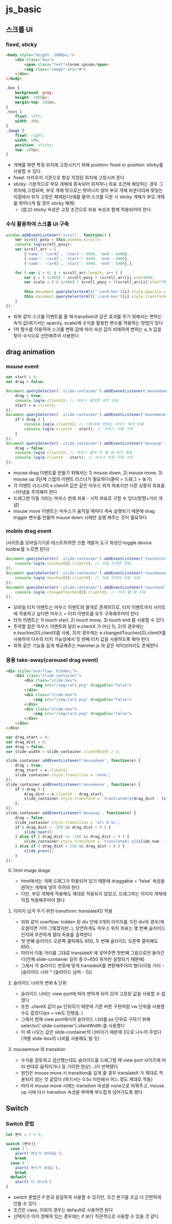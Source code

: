 # js_basic

## 스크롤 UI
### fixed, sticky
```html
<body style="height: 2000px;">
    <div class="box">
        <span class="text">lorem ipsum</span>
        <img class="image" src="#">
    </div>
</body>
```
```css
.box {
    background: grey;
    height: 1000px;
    margin-top: 200px;
}
.text {
    float: left;
    width: 40%;
}
.image {
    float: right;
    width: 50%;
    position: sticky;
    top: 100px;
}
```
- 개체를 화면 특정 위치에 고정시키기 위해 position: fixed or position: sticky를 사용할 수 있다
- fixed: 브라우저 기준으로 항상 지정된 위치에 고정시켜 준다
- sticky: 기본적으로 부모 개체에 종속되어 위치하나 좌표 조건에 해당하는 경우 그 위치에 고정되며, 부모 개체 밖으로는 벗어나지 않아 부모 개체 바운더리에 맞닿는 지점에서 위치 고정은 해제된다(예를 들어 스크롤 다운 시 sticky 개체가 부모 개체를 벗어나게 될 경우 sticky 해제)
    - (참고) sticky 속성은 고정 조건으로 좌표 속성과 함께 적용되어야 한다

### 수식 활용하여 스크롤 UI 구축
```js
window.addEventListener('scroll', function() {
    var scroll_posy = this.window.scrollY;
    console.log(scroll_posy); 
    var scroll_arr = [
        {'name': 'card1', 'start': 3940, 'end': 4400}, 
        {'name': 'card2', 'start': 4440, 'end': 4900},
        {'name': 'card3', 'start': 4940, 'end': 5400},];

    for ( var i = 0; i < scroll_arr.length; i++ ) {
        var y = (-1/460) * scroll_posy + (scroll_arr[i].end/460);
        var scale = (-0.1/460) * scroll_posy + ((scroll_arr[i].start*0.1+460)/460);
        
        this.document.querySelectorAll('.card-box')[i].style.opacity = y;
        this.document.querySelectorAll('.card-box')[i].style.transform = `scale(${scale})`;
    }
});
```
- 위와 같이 스크롤 이벤트를 줄 때 transition과 같은 효과를 주기 위해서는 변하는 속석 값(여기서는 opacity, scale)에 수식을 활용한 변수를 적용하는 방법이 있다
- 1차 함수를 이용하여 스크롤 변화 값에 따라 속성 값이 비례하여 변하는 a, b 값을 찾아 수식으로 선언해주어 사용한다

## drag animation
### mouse event
```js
var start = 0;
var drag = false;

document.querySelector('.slide-container').addEvenetListener('mousedown', function(e) {
    drag = true;
    console.log(e.clientX); // 마우스 클릭한 위치 좌표
    start = e.clientX;
});
document.querySelector('.slide-container').addEventListener('mousemove', function(e) {
    if ( drag ) {
        console.log(e.clientX); // 이동하며 변하는 마우스 위치 좌표
        console.log(e.clientX - start); // 마우스 이동 거리
    }
});
document.querySelector('.slide_container').addEventListener('mouseup', function(e) {
    drag = false;
    console.log(e.clientX); // 마우스 클릭 후 뗄 때 위치 좌표
    console.log(e.clientX - start); // 마우스 최종 이동 거리
});
```
- mouse drag 이벤트를 만들기 위해서는 1) mouse down, 2) mouse move, 3) mouse up 3단계 스텝의 이벤트 리스너가 필요하다(클릭 > 드래그 > 놓기)
- 각 이벤트 리스너의 e.clientX 값은 같은 마우스 위치 좌표지만 다른 상황의 좌표를 나타냄을 주의해야 한다
- 드래그한 이동 거리는 마우스 현재 좌표 - 시작 좌표로 구할 수 있다(방향+거리 개념)
- mouse move 이벤트는 마우스가 움직일 때마다 계속 실행되기 때문에 drag trigger 변수를 만들어 mouse down 시에만 실행 해주는 것이 필요하다

### mobile drag event
(사이트를 모바일기기로 테스트하려면 크롬 개발자 도구 좌상단 toggle device toolbar를 누르면 된다)
```js
document.querySelector('.slide-container').addEventListener('touchstart', function(e) {
    console.log(e.touches[0].clientX); // 처음 터치한 좌표
});
document.querySelector('.slide-container').addEventListener('touchmove', function(e) {
    console.log(e.touches[0].clientX); // 처음 터치의 이동 좌표
});
document.querySelector('.slide-container').addEventListener('touchend', function(e) {
    console.log(e.changedTouches[0].clientX); // 터치 뗄 때 좌표
});
```
- 모바일 터치 이벤트는 마우스 이벤트와 별개로 존재하므로, 터치 이벤트까지 사이트에 적용하고 싶다면 마우스 + 터치 이벤트를 모두 구축해주어야 한다
- 터치 이벤트는 1) touch start, 2) touch move, 3) touch end 를 사용할 수 있다
- 주의할 점은 마우스 이벤트와 달리 e.clientX 가 아닌 1), 2)의 경우에는 e.touches[0].clientX를 사용, 3)의 경우에는 e.changedTouches[0].clientX를 사용하여 다수의 터치 가능성에서 첫 번째 터치 값을 사용하도록 해야 한다
- 위와 같은 기능을 쉽게 제공해주는 Hammer.js 와 같은 라이브러리도 존재한다

### 응용 take-away(carousel drag event)
```html
<div style="overflow: hidden;">
    <div class="slide-container">
        <div class="slide-box">
            <img src="/img/car1.png" draggable="false">
        </div>
        <div class="slide-box">
            <img src="/img/car2.png" draggable="false">
        </div>
        <div class="slide-box">
            <img src="/img/car3.png" draggable="false">
        </div>
    </div>
</div>
```
```js
var drag_start = 0;
var drag_dist = 0;
var drag = false;
var slide_width = slide_container.clientWidth / 3;

slide_container.addEventListener('mousedown', function(e) {
    drag = true;
    drag_start = e.clientX;
    slide_container.style.transition = 'none';
});
slide_container.addEventListener('mousemove', function(e) {
    if ( drag ) {
        drag_dist = e.clientX - drag_start;
        slide_container.style.transform = `translateX(${drag_dist - (slide_width * (slide_num - 1))}px)`;
    }; 
});
slide_container.addEventListener('mouseup', function(e) {
    drag = false;
    slide_container.style.transition = 'all 0.5s';
    if ( drag_dist < -250 && drag_dist < 0 ) {
        slide_next();
    } else if ( drag_dist >= -250 && drag_dist < 0 ) {
        slide_container.style.transform = `translateX(-${(slide_num - 1)}00vw)`;
    } else if ( drag_dist > 250 && drag_dist > 0 ) {
        slide_prev();
    }
});
```
0. html image drage
    - html에서는 개체 드래그가 허용되어 있기 때문에 draggable = 'false' 속성을 원하는 개체에 넣어 주어야 한다
    - 다만, 부모 개체에 적용해도 제대로 적용되지 않았고, 드래그하는 이미지 개체에 직접 적용해주어야 했다

1. 이미지 넘겨 주기 위한 transform: translateX() 적용
    - 위와 같이 overflow: hidden 된 div 안에 3개의 이미지를 가진 div의 경우(캐로셀이면 거의 그렇겠지만..), 당연하게도 마우스 위치 좌표는 몇 번째 슬라이드인지에 무관하게 절대 좌표를 출력한다
    - 첫 번째 슬라이드 오른쪽 클릭해도 650, 두 번째 슬라이드 오른쪽 클릭해도 650...
    - 따라서 이동 거리를 그대로 translateX 에 넣어주면 첫번째 그림으로만 돌아간다(전체 slide-container 길이 중 0~650 위치만 설정되기 때문에)
    - 그래서 각 슬라이드 번호에 맞게 translateX를 변환해주어야 했다(이동 거리 - (슬라이드 너비 * (슬라이드 넘버 - 1)))

2. 슬라이드 너비의 변화 & 단위
    - 슬라이드 너비는 view port에 따라 변하게 되어 있어 고정된 값을 사용할 수 없었다
    - 또한 .clientX 값이 px 단위이기 때문에 기존 버튼 구현처럼 vw 단위를 사용할 수도 없었다(px + vw도 안됐음..)
    - 그래서 현재 view port에서의 슬라이드 너비를 px 단위로 구하기 위해 selector('.slide-container').clientWidth 를 사용했다
    - 이 때 나오는 값은 slide-container의 너비이기 때문에 3으로 나누어 주었다(개별 slide-box의 너비를 사용해도 될 듯)

3. mousemove 와 transition 
    - 수식을 검토하고 검산했는데도 슬라이드를 드래그할 때 view port 사이즈에 따라 반대로 움직이거나 등 기이한 현상(...)이 반복됐다
    - 원인은 mouse move 시 transition을 길게 줄 경우 translateX 가 제대로 적용되지 않는 것 같았다 (여기서는 0.5s 미만에서 어느 정도 제대로 작동)
    - 따라서 mouse move 시에는 transition 속성을 none으로 바꿔주고, mouse up 시에 다시 transition 속성을 부여해 부드럽게 넘어가도록 했다


## Switch
### Switch 문법
```js
let 변수 = 2 + 5;

switch (변수){
  case 3 :
    alert('변수가 3이네요');
    break
  case 4 :
    alert('변수가 4네요');
    break
  default : 
    alert('다 아니네')
}
```
- switch 문법은 if 문과 동일하게 사용할 수 있지만, 조건 분기를 조금 더 간편하게 만들 수 있다
- 조건은 case, 이외의 경우는 default로 사용하면 된다
- 선택지가 이미 정해져 있는 경우에는 if 보다 직관적으로 사용할 수 있을 것 같다